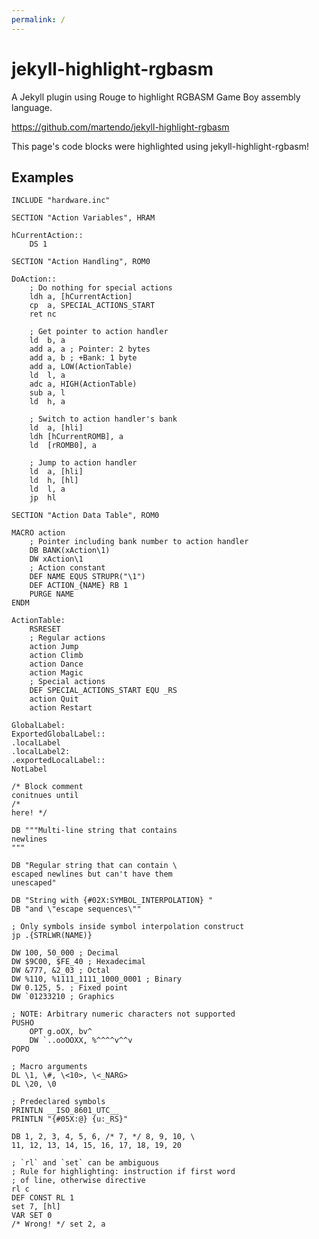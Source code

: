 ```yaml
---
permalink: /
---
```


# jekyll-highlight-rgbasm

A Jekyll plugin using Rouge to highlight RGBASM Game Boy assembly language.

<https://github.com/martendo/jekyll-highlight-rgbasm>

This page's code blocks were highlighted using jekyll-highlight-rgbasm!

## Examples

<div id="style-container" style="display: none;">
	<label for="style-select">Style:</label>
	<br>
	<select id="style-select">
		<option value="default">default</option>
		<option value="abap">abap</option>
		<option value="algol">algol</option>
		<option value="algol_nu">algol_nu</option>
		<option value="arduino">arduino</option>
		<option value="autumn">autumn</option>
		<option value="borland">borland</option>
		<option value="bw">bw</option>
		<option value="colorful">colorful</option>
		<option value="emacs">emacs</option>
		<option value="friendly">friendly</option>
		<option value="fruity">fruity</option>
		<option value="gruvbox-dark">gruvbox-dark</option>
		<option value="gruvbox-light">gruvbox-light</option>
		<option value="igor">igor</option>
		<option value="inkpot">inkpot</option>
		<option value="lovelace">lovelace</option>
		<option value="manni">manni</option>
		<option value="material">material</option>
		<option value="monokai">monokai</option>
		<option value="murphy">murphy</option>
		<option value="native">native</option>
		<option value="paraiso-dark">paraiso-dark</option>
		<option value="paraiso-light">paraiso-light</option>
		<option value="pastie">pastie</option>
		<option value="perldoc">perldoc</option>
		<option value="rainbow_dash">rainbow_dash</option>
		<option value="rrt">rrt</option>
		<option value="sas">sas</option>
		<option value="solarized-dark">solarized-dark</option>
		<option value="solarized-light">solarized-light</option>
		<option value="stata-dark">stata-dark</option>
		<option value="stata-light">stata-light</option>
		<option value="tango">tango</option>
		<option value="trac">trac</option>
		<option value="vim">vim</option>
		<option value="vs">vs</option>
		<option value="xcode">xcode</option>
		<option value="zenburn">zenburn</option>
	</select>
</div>

```rgbasm
INCLUDE "hardware.inc"

SECTION "Action Variables", HRAM

hCurrentAction::
	DS 1

SECTION "Action Handling", ROM0

DoAction::
	; Do nothing for special actions
	ldh	a, [hCurrentAction]
	cp	a, SPECIAL_ACTIONS_START
	ret	nc

	; Get pointer to action handler
	ld	b, a
	add	a, a ; Pointer: 2 bytes
	add	a, b ; +Bank: 1 byte
	add	a, LOW(ActionTable)
	ld	l, a
	adc	a, HIGH(ActionTable)
	sub	a, l
	ld	h, a

	; Switch to action handler's bank
	ld	a, [hli]
	ldh	[hCurrentROMB], a
	ld	[rROMB0], a

	; Jump to action handler
	ld	a, [hli]
	ld	h, [hl]
	ld	l, a
	jp	hl

SECTION "Action Data Table", ROM0

MACRO action
	; Pointer including bank number to action handler
	DB BANK(xAction\1)
	DW xAction\1
	; Action constant
	DEF NAME EQUS STRUPR("\1")
	DEF ACTION_{NAME} RB 1
	PURGE NAME
ENDM

ActionTable:
	RSRESET
	; Regular actions
	action Jump
	action Climb
	action Dance
	action Magic
	; Special actions
	DEF SPECIAL_ACTIONS_START EQU _RS
	action Quit
	action Restart
```

```rgbasm
GlobalLabel:
ExportedGlobalLabel::
.localLabel
.localLabel2:
.exportedLocalLabel::
NotLabel

/* Block comment
conitnues until
/*
here! */

DB """Multi-line string that contains
newlines
"""

DB "Regular string that can contain \
escaped newlines but can't have them
unescaped"

DB "String with {#02X:SYMBOL_INTERPOLATION} "
DB "and \"escape sequences\""

; Only symbols inside symbol interpolation construct
jp .{STRLWR(NAME)}

DW 100, 50_000 ; Decimal
DW $9C00, $FE_40 ; Hexadecimal
DW &777, &2_03 ; Octal
DW %110, %1111_1111_1000_0001 ; Binary
DW 0.125, 5. ; Fixed point
DW `01233210 ; Graphics

; NOTE: Arbitrary numeric characters not supported
PUSHO
	OPT g.oOX, bv^
	DW `..ooOOXX, %^^^^v^^v
POPO

; Macro arguments
DL \1, \#, \<10>, \<_NARG>
DL \20, \0

; Predeclared symbols
PRINTLN __ISO_8601_UTC__
PRINTLN "{#05X:@} {u:_RS}"

DB 1, 2, 3, 4, 5, 6, /* 7, */ 8, 9, 10, \
11, 12, 13, 14, 15, 16, 17, 18, 19, 20

; `rl` and `set` can be ambiguous
; Rule for highlighting: instruction if first word
; of line, otherwise directive
rl c
DEF CONST RL 1
set 7, [hl]
VAR SET 0
/* Wrong! */ set 2, a
```

